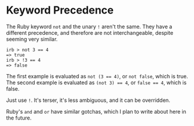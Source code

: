 # Keyword Precedence

The Ruby keyword `not` and the unary `!` aren't the same. They have a different precedence, and therefore are not interchangeable, despite seeming very similar.

```
irb > not 3 == 4
=> true
irb > !3 == 4
=> false
```

The first example is evaluated as `not (3 == 4)`, or `not false`, which is true. The second example is evaluated as `(not 3) == 4`, or `false == 4`, which is false.

Just use `!`. It's terser, it's less ambiguous, and it can be overridden.

Ruby's `and` and `or` have similar gotchas, which I plan to write about here in the future.
